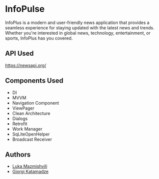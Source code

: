 
# InfoPulse

InfoPlus is a modern and user-friendly news application that provides a seamless experience for staying updated with the latest news and trends. Whether you're interested in global news, technology, entertainment, or sports, InfoPlus has you covered.


## API Used

https://newsapi.org/


## Components Used

- DI
- MVVM
- Navigation Component
- ViewPager
- Clean Architecture
- Dialogs
- Retrofit
- Work Manager
- SqLiteOpenHelper
- Broadcast Receiver


## Authors

- [Luka Mazmishvili](https://www.github.com/lukamazmishvili)
- [Giorgi Katamadze](https://www.github.com/Giorgikatamadze3)


